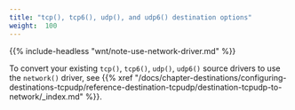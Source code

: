 ```yaml
---
title: "tcp(), tcp6(), udp(), and udp6() destination options"
weight:  100
---
```

<!-- DISCLAIMER: This file is based on the syslog-ng Open Source Edition documentation https://github.com/balabit/syslog-ng-ose-guides/commit/2f4a52ee61d1ea9ad27cb4f3168b95408fddfdf2 and is used under the terms of The syslog-ng Open Source Edition Documentation License. The file has been modified by Axoflow. -->

{{% include-headless "wnt/note-use-network-driver.md" %}}

To convert your existing `tcp()`, `tcp6()`, `udp()`, `udp6()` source drivers to use the `network()` driver, see {{% xref "/docs/chapter-destinations/configuring-destinations-tcpudp/reference-destination-tcpudp/destination-tcpudp-to-network/_index.md" %}}.
